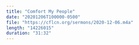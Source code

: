 ```yaml
---
title: "Comfort My People"
date: "20201206T100000-0500"
file: "https://cflcn.org/sermons/2020-12-06.m4a"
length: "14226015"
duration: "31:32"
---
```

